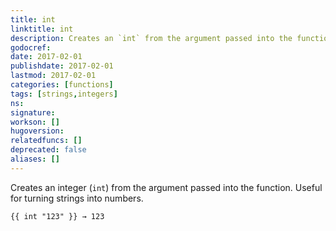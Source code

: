 ```yaml
---
title: int
linktitle: int
description: Creates an `int` from the argument passed into the function.
godocref:
date: 2017-02-01
publishdate: 2017-02-01
lastmod: 2017-02-01
categories: [functions]
tags: [strings,integers]
ns:
signature:
workson: []
hugoversion:
relatedfuncs: []
deprecated: false
aliases: []
---
```


Creates an integer (`int`) from the argument passed into the function. Useful for turning strings into numbers.

```
{{ int "123" }} → 123
```